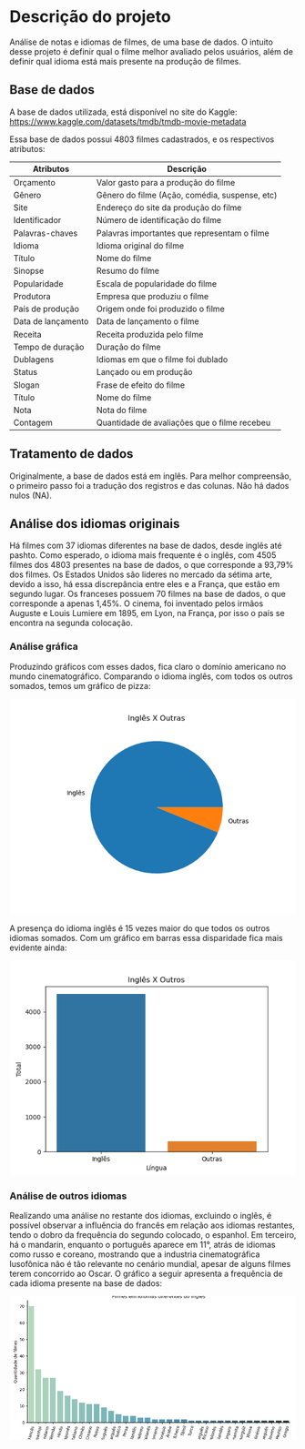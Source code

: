 # Descrição do projeto

Análise de notas e idiomas de filmes, de uma base de dados. O intuito desse projeto é definir qual o filme melhor avaliado pelos usuários, além de definir qual idioma está mais presente na produção de filmes. 

## Base de dados
A base de dados utilizada, está disponível no site do Kaggle: https://www.kaggle.com/datasets/tmdb/tmdb-movie-metadata

Essa base de dados possui 4803 filmes cadastrados, e os respectivos atributos:

| **Atributos** | **Descrição** |
| ------------------- | ------------------- |
| Orçamento | Valor gasto para a produção do filme |
| Gênero | Gênero do filme (Ação, comédia, suspense, etc) |
| Site | Endereço do site da produção do filme |
| Identificador | Número de identificação do filme |
| Palavras-chaves | Palavras importantes que representam o filme |
| Idioma | Idioma original do filme |
| Título | Nome do filme |
| Sinopse | Resumo do filme |
| Popularidade | Escala de popularidade do filme |
| Produtora | Empresa que produziu o filme |
| País de produção | Origem onde foi produzido o filme |
| Data de lançamento | Data de lançamento o filme |
| Receita | Receita produzida pelo filme |
| Tempo de duração | Duração do filme |
| Dublagens | Idiomas em que o filme foi dublado |
| Status | Lançado ou em produção |
| Slogan | Frase de efeito do filme |
| Título | Nome do filme |
| Nota | Nota do filme |
| Contagem | Quantidade de avaliações que o filme recebeu |


## Tratamento de dados

Originalmente, a base de dados está em inglês. Para melhor compreensão, o primeiro passo foi a tradução dos registros e das colunas. 
Não há dados nulos (NA).

## Análise dos idiomas originais

Há filmes com 37 idiomas diferentes na base de dados, desde inglês até pashto.
Como esperado, o idioma mais frequente é o inglês, com 4505 filmes dos 4803 presentes na base de dados, o que corresponde a 93,79% dos filmes. Os Estados Unidos são lideres no mercado da sétima arte, devido a isso, há essa discrepância entre eles e a França, que estão em segundo lugar. 
Os franceses possuem 70 filmes na base de dados, o que corresponde a apenas 1,45%. 
O cinema, foi inventado pelos irmãos Auguste e Louis Lumiere em 1895, em Lyon, na França, por isso o país se encontra na segunda colocação.

### Análise gráfica

Produzindo gráficos com esses dados, fica claro o domínio americano no mundo cinematográfico. Comparando o idioma inglês, com todos os outros somados, temos um gráfico de pizza:
<div align="center">
<img src="img/pizza.png" />
</div>


A presença do idioma inglês é 15 vezes maior do que todos os outros idiomas somados. Com um gráfico em barras essa disparidade fica mais evidente ainda:


<div align="center">
<img src="img/barras.png" />
</div>

### Análise de outros idiomas

Realizando uma análise no restante dos idiomas, excluindo o inglês, é possível observar a influência do francês em relação aos idiomas restantes, tendo o dobro da frequência do segundo colocado, o espanhol. Em terceiro, há o mandarin, enquanto o português aparece em 11°, atrás de idiomas como russo e coreano, mostrando que a industria cinematográfica lusofônica não é tão relevante no cenário mundial, apesar de alguns filmes terem concorrido ao Oscar. O gráfico a seguir apresenta a frequência de cada idioma presente na base de dados:

<div align="center">
<img src="img/noenglish.png" />
</div>
